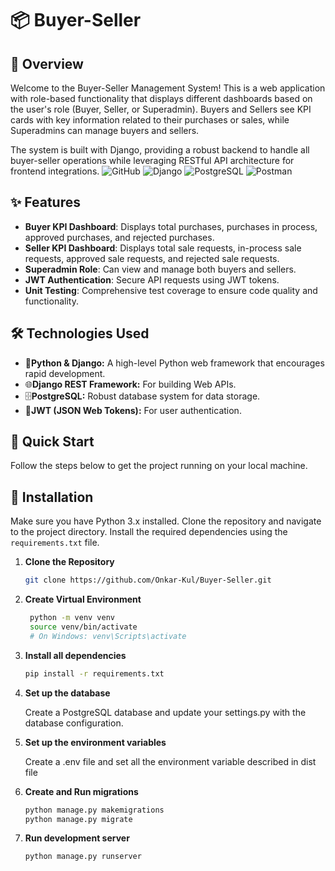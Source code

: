 # 📦 Buyer-Seller
## 📖 Overview
Welcome to the Buyer-Seller Management System! 
This is a web application with role-based functionality that displays different dashboards based on the 
user's role (Buyer, Seller, or Superadmin). Buyers and Sellers see KPI cards with key information related to their 
purchases or sales, while Superadmins can manage buyers and sellers.

The system is built with Django, providing a robust backend to handle all buyer-seller operations while leveraging 
RESTful API architecture for frontend integrations.
![GitHub](https://img.shields.io/badge/GitHub-Buyer_seller_management-blue?style=flat-square&logo=github)
![Django](https://img.shields.io/badge/Django-Python-yellow?style=flat-square&logo=django)
![PostgreSQL](https://img.shields.io/badge/PostgreSQL-Database-green?style=flat-square&logo=postgresql)
![Postman](https://img.shields.io/badge/Postman-Testing-blueviolet?style=flat-square&logo=postman)

## ✨ Features
- **Buyer KPI Dashboard**: Displays total purchases, purchases in process, approved purchases, and rejected purchases.
- **Seller KPI Dashboard**: Displays total sale requests, in-process sale requests, approved sale requests, and rejected sale requests.
- **Superadmin Role**: Can view and manage both buyers and sellers.
- **JWT Authentication**: Secure API requests using JWT tokens.
- **Unit Testing**: Comprehensive test coverage to ensure code quality and functionality.

## 🛠️ Technologies Used
- 🐍**Python & Django:** A high-level Python web framework that encourages rapid development.
- 🌐**Django REST Framework:** For building Web APIs. 
- 🗄️**PostgreSQL:** Robust database system for data storage.  ️
- 🔐**JWT (JSON Web Tokens):** For user authentication.

## 🚀 Quick Start
Follow the steps below to get the project running on your local machine.
## 🔧 Installation
Make sure you have Python 3.x installed. Clone the repository and navigate to the project directory. Install the required dependencies using the `requirements.txt` file.
1. **Clone the Repository**
   ```bash
   git clone https://github.com/Onkar-Kul/Buyer-Seller.git

2. **Create Virtual Environment**
   ```bash
    python -m venv venv
    source venv/bin/activate  
    # On Windows: venv\Scripts\activate

3. **Install all dependencies**
   ```bash
   pip install -r requirements.txt

4. **Set up the database**

   Create a PostgreSQL database and update your settings.py with the database configuration.

5.  **Set up the environment variables**

    Create a .env file and set all the environment variable described in dist file

6. **Create and Run migrations**
    ```bash
   python manage.py makemigrations
   python manage.py migrate

7. **Run development server**
    ```bash
   python manage.py runserver
